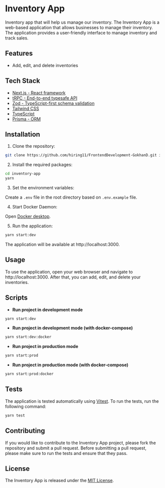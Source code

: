 # Inventory App

Inventory app that will help us manage our inventory.
The Inventory App is a web-based application that allows businesses to manage their inventory. The application provides a user-friendly interface to manage inventory and track sales.

## Features

-   Add, edit, and delete inventories

## Tech Stack

-   [Next.js - React framework](https://nextjs.org)
-   [tRPC - End-to-end typesafe API](https://trpc.io)
-   [Zod - TypeScript-first schema validation](https://zod.dev)
-   [Tailwind CSS](https://tailwindcss.com)
-   [TypeScript](https://typescriptlang.org)
-   [Prisma - ORM](https://prisma.io)

## Installation

1. Clone the repository:

```bash
git clone https://github.com/hiring11/FrontendDevelopment-GokhanD.git inventory-app
```

2. Install the required packages:

```bash
cd inventory-app
yarn
```

3. Set the environment variables:

Create a `.env` file in the root directory based on `.env.example` file.

4. Start Docker Daemon:

Open [Docker desktop](https://www.docker.com/products/docker-desktop/).

5. Run the application:

```bash
yarn start:dev
```

The application will be available at http://localhost:3000.

## Usage

To use the application, open your web browser and navigate to http://localhost:3000.
After that, you can add, edit, and delete your inventories.

## Scripts

-   **Run project in development mode**

```bash
yarn start:dev
```

-   **Run project in development mode (with docker-compose)**

```bash
yarn start:dev:docker
```

-   **Run project in production mode**

```bash
yarn start:prod
```

-   **Run project in production mode (with docker-compose)**

```bash
yarn start:prod:docker
```

## Tests

The application is tested automatically using [Vitest](https://vitest.dev).
To run the tests, run the following command:

```bash
yarn test
```

## Contributing

If you would like to contribute to the Inventory App project, please fork the repository and submit a pull request.
Before submitting a pull request, please make sure to run the tests and ensure that they pass.

## License

The Inventory App is released under the [MIT License](https://opensource.org/license/mit/).
